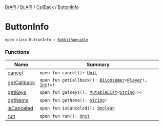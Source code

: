 [BrAPI](../../../index.md) / [Br.API](../../index.md) / [CallBack](../index.md) / [ButtonInfo](./index.md)

# ButtonInfo

`open class ButtonInfo : `[`BukkitRunnable`](https://hub.spigotmc.org/javadocs/spigot/org/bukkit/scheduler/BukkitRunnable.html)

### Functions

| Name | Summary |
|---|---|
| [cancel](cancel.md) | `open fun cancel(): `[`Unit`](https://kotlinlang.org/api/latest/jvm/stdlib/kotlin/-unit/index.html) |
| [getCallback](get-callback.md) | `open fun getCallback(): `[`BiConsumer`](https://docs.oracle.com/javase/8/docs/api/java/util/function/BiConsumer.html)`<`[`Player`](https://hub.spigotmc.org/javadocs/spigot/org/bukkit/entity/Player.html)`!, `[`Int`](https://kotlinlang.org/api/latest/jvm/stdlib/kotlin/-int/index.html)`!>!` |
| [getKeys](get-keys.md) | `open fun getKeys(): `[`MutableList`](https://kotlinlang.org/api/latest/jvm/stdlib/kotlin.collections/-mutable-list/index.html)`<`[`String`](https://kotlinlang.org/api/latest/jvm/stdlib/kotlin/-string/index.html)`!>!` |
| [getName](get-name.md) | `open fun getName(): `[`String`](https://kotlinlang.org/api/latest/jvm/stdlib/kotlin/-string/index.html)`!` |
| [isCanceled](is-canceled.md) | `open fun isCanceled(): `[`Boolean`](https://kotlinlang.org/api/latest/jvm/stdlib/kotlin/-boolean/index.html) |
| [run](run.md) | `open fun run(): `[`Unit`](https://kotlinlang.org/api/latest/jvm/stdlib/kotlin/-unit/index.html) |

